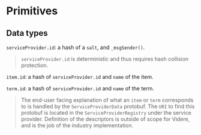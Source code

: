 # Primitives

## Data types

`serviceProvider.id`: a hash of a `salt`, and `_msgSender()`.

>`serviceProvider.id` is deterministic and thus requires hash collision protection.

`item.id`: a hash of `serviceProvider.id` and `name` of the item.

`term.id`: a hash of `serviceProvider.id` and `name` of the term.

>The end-user facing explanation of what an `item` or `term` corresponds to is handled by the `ServiceProviderData` protobuf. The `URI` to find this protobuf is located in the `ServiceProviderRegistry` under the service provider. Definition of the descriptors is outside of scope for Videre, and is the job of the industry implementation.

